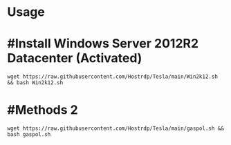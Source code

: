 # Usage

# #Install Windows Server 2012R2 Datacenter (Activated)
```
wget https://raw.githubusercontent.com/Hostrdp/Tesla/main/Win2k12.sh && bash Win2k12.sh
```

# #Methods 2
```
wget https://raw.githubusercontent.com/Hostrdp/Tesla/main/gaspol.sh && bash gaspol.sh
```
